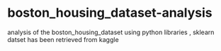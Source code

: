 # boston_housing_dataset-analysis

analysis of the boston_housing_dataset using python libraries , sklearn
datset has been retrieved from kaggle
